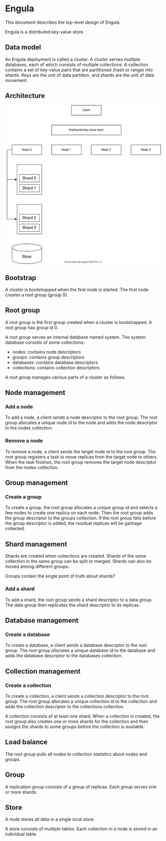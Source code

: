 # Engula

This document describes the top-level design of Engula.

Engula is a distributed key-value store.

## Data model

An Engula deployment is called a cluster. A cluster serves multiple databases, each of which consists of multiple collections. A collection contains a set of key-value pairs that are partitioned (hash or range) into shards. Keys are the unit of data partition, and shards are the unit of data movement.

## Architecture

![Architecture](architecture.drawio.svg)

## Bootstrap

A cluster is bootstrapped when the first node is started. The first node creates a root group (group 0).

## Root group

A root group is the first group created when a cluster is bootstrapped. A root group has group id 0.

A root group serves an internal database named system. The system database consists of some collections:

- nodes: contains node descriptors
- groups: contains group descriptors
- databases: contains database descriptors
- collections: contains collection descriptors

A root group manages various parts of a cluster as follows.

## Node management

### Add a node

To add a node, a client sends a node descriptor to the root group. The root group allocates a unique node id to the node and adds the node descriptor to the nodes collection.

### Remove a node

To remove a node, a client sends the target node id to the root group. The root group registers a task to move replicas from the target node to others. When the task finishes, the root group removes the target node descriptor from the nodes collection.

## Group management

### Create a group

To create a group, the root group allocates a unique group id and selects a few nodes to create one replica on each node. Then the root group adds the group descriptor to the groups collection. If the root group fails before the group descriptor is added, the residual replicas will be garbage collected.

## Shard management

Shards are created when collections are created. Shards of the same collection in the same group can be split or merged. Shards can also be moved among different groups.

Groups contain the single point of truth about shards?

### Add a shard

To add a shard, the root group sends a shard descriptor to a data group. The data group then replicates the shard descriptor to its replicas.

## Database management

### Create a database

To create a database, a client sends a database descriptor to the root group. The root group allocates a unique database id to the database and adds the database descriptor to the databases collection.

## Collection management

### Create a collection

To create a collection, a client sends a collection descriptor to the root group. The root group allocates a unique collection id to the collection and adds the collection descriptor to the collections collection.

A collection consists of at least one shard. When a collection is created, the root group also creates one or more shards for the collection and then assigns the shards to some groups before the collection is available.

## Load balance

The root group pulls all nodes to collection statistics about nodes and groups.

## Group

A replication group consists of a group of replicas. Each group serves one or more shards.

## Store

A node stores all data in a single local store.

A store consists of multiple tables. Each collection in a node is stored in an individual table.